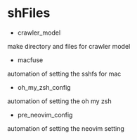 # shFiles

* crawler_model

make directory and files for crawler model

* macfuse

automation of setting the sshfs for mac

* oh_my_zsh_config

automation of setting the oh my zsh

* pre_neovim_config

automation of setting the neovim setting
